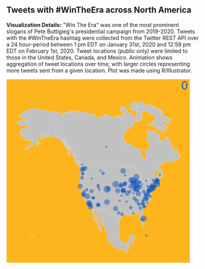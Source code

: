 ## Tweets with #WinTheEra across North America

**Visualization Details:** "Win The Era" was one of the most prominent slogans of Pete Buttigieg's presidential campaign from 2019-2020. Tweets with the #WinTheEra hashtag were collected from the Twitter REST API over a 24 hour-period between 1 pm EDT on January 31st, 2020 and 12:59 pm EDT on February 1st, 2020. Tweet locations (public only) were limited to those in the United States, Canada, and Mexico. Animation shows aggregation of tweet locations over time, with larger circles representing more tweets sent from a given location. Plot was made using R/Illustrator.

<img src="images/wintheeratweetsbyhour.gif?raw=true"/>

